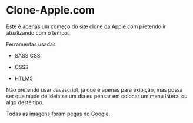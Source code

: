 # Clone-Apple.com
Este é apenas um começo do site clone da Apple.com pretendo ir atualizando com o tempo.

Ferramentas usadas
- SASS CSS

- CSS3

- HTLM5

Não pretendo usar Javascript, já que é apenas para exibição, mas possa ser que mude de ideia se um dia eu pensar em colocar um menu lateral ou algo deste tipo.

Todas as imagens foram pegas do Google.
